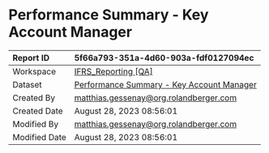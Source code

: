 



# Performance Summary - Key Account Manager

|Report ID|5f66a793-351a-4d60-903a-fdf0127094ec|
| :--- | :--- |
|Workspace|[IFRS_Reporting [QA]](../Workspaces/IFRS_Reporting-[QA].md)|
|Dataset|[Performance Summary - Key Account Manager](../Datasets/Performance-Summary---Key-Account-Manager.md)|
|Created By|matthias.gessenay@org.rolandberger.com|
|Created Date|August 28, 2023 08:56:01|
|Modified By|matthias.gessenay@org.rolandberger.com|
|Modified Date|August 28, 2023 08:56:01|
